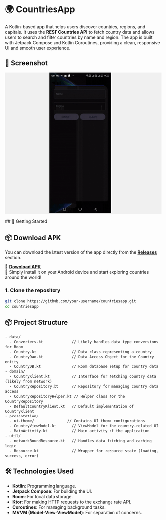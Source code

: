 # 🌍 CountriesApp

A Kotlin-based app that helps users discover countries, regions, and capitals. It uses the **REST Countries API** to fetch country data and allows users to search and filter countries by name and region. The app is built with Jetpack Compose and Kotlin Coroutines, providing a clean, responsive UI and smooth user experience.
## 📸 Screenshot
<p align="center" style="background-color:#f0f0f0;">
    <img src="/screenshots/Final.gif" alt="CountriesApp" width="200" style="margin-right: 20px;"/>
</p>
## 🔑 Getting Started

## 📦 Download APK

You can download the latest version of the app directly from the [**Releases**](https://github.com/your-username/countriesapp/releases) section.

🔗 **[Download APK](https://github.com/your-username/countriesapp/releases/download/v1.0.0/countriesapp.apk)**  
📱 Simply install it on your Android device and start exploring countries around the world!

### 1. Clone the repository

```bash
git clone https://github.com/your-username/countriesapp.git
cd countriesapp
```

## 📦 Project Structure

```
- data/
  - Converters.kt             // Likely handles data type conversions for Room
  - Country.kt                // Data class representing a country
  - CountryDao.kt             // Data Access Object for the Country entity
  - CountryDB.kt              // Room database setup for country data
- domain/
  - CountryKlient.kt          // Interface for fetching country data (likely from network)
  - CountryRepository.kt      // Repository for managing country data access
  - CountryRepositoryHelper.kt // Helper class for the CountryRepository
  - DefaultCountryKlient.kt   // Default implementation of CountryKlient
- presentation/
  - ui.theme/               // Contains UI theme configurations
  - CountryViewModel.kt       // ViewModel for the country-related UI
  - MainActivity.kt           // Main activity of the application
- util/
  - networkBoundResource.kt   // Handles data fetching and caching logic
  - Resource.kt               // Wrapper for resource state (loading, success, error)
```

## 🛠️ Technologies Used

- **Kotlin**: Programming language.
- **Jetpack Compose**: For building the UI.
- **Room**: For local data storage.
- **Ktor**: For making HTTP requests to the exchange rate API.
- **Coroutines**: For managing background tasks.
- **MVVM (Model-View-ViewModel)**: For separation of concerns.
